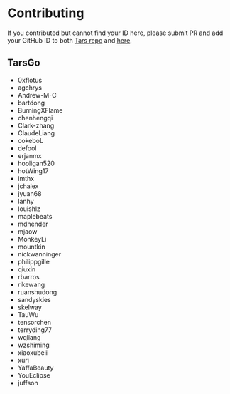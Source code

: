 # Contributing

If you contributed but cannot find your ID here, please submit PR and add your GitHub ID to both [Tars repo](https://github.com/TarsCloud/Tars/pulls) and [here](https://github.com/TarsCloud/TarsGo/pulls).

## TarsGo

- 0xflotus
- agchrys
- Andrew-M-C
- bartdong
- BurningXFlame
- chenhengqi
- Clark-zhang
- ClaudeLiang
- cokeboL
- defool
- erjanmx
- hooligan520
- hotWing17
- imthx
- jchalex
- jyuan68
- lanhy
- louishlz
- maplebeats
- mdhender
- mjaow
- MonkeyLi
- mountkin
- nickwanninger
- philippgille
- qiuxin
- rbarros
- rikewang
- ruanshudong
- sandyskies
- skelway
- TauWu
- tensorchen
- terryding77
- wqliang
- wzshiming
- xiaoxubeii
- xuri
- YaffaBeauty
- YouEclipse
- juffson
